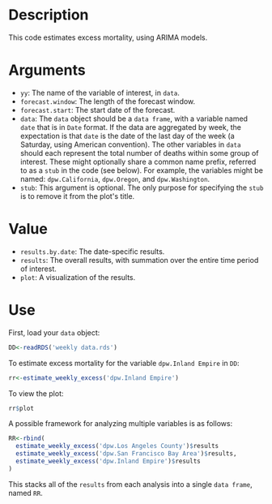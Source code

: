 # Description

This code estimates excess mortality, using ARIMA models.

# Arguments

- `yy`: The name of the variable of interest, in `data`.
- `forecast.window`: The length of the forecast window.
- `forecast.start`: The start date of the forecast.
- `data`: The `data` object should be a `data frame`, with a variable named `date` that is in `Date` format. If the data are aggregated by week, the expectation is that `date` is the date of the last day of the week (a Saturday, using American convention). The other variables in `data` should each represent the total number of deaths within some group of interest. These might optionally share a common name prefix, referred to as a `stub` in the code (see below). For example, the variables might be named: `dpw.California`, `dpw.Oregon`, and `dpw.Washington`.
- `stub`: This argument is optional. The only purpose for specifying the `stub` is to remove it from the plot's title.

# Value

- `results.by.date`: The date-specific results.
- `results`: The overall results, with summation over the entire time period of interest.
- `plot`: A visualization of the results.

# Use

First, load your `data` object:

```r
DD<-readRDS('weekly data.rds')
```

To estimate excess mortality for the variable `dpw.Inland Empire` in `DD`:

```r
rr<-estimate_weekly_excess('dpw.Inland Empire')
```

To view the plot:

```r
rr$plot
```

A possible framework for analyzing multiple variables is as follows:

```r
RR<-rbind(
  estimate_weekly_excess('dpw.Los Angeles County')$results
  estimate_weekly_excess('dpw.San Francisco Bay Area')$results,
  estimate_weekly_excess('dpw.Inland Empire')$results
)
```

This stacks all of the `results` from each analysis into a single `data frame`, named `RR`.